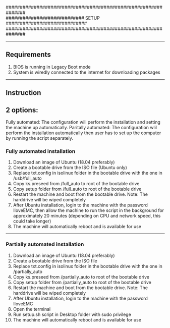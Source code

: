 ###############################################################  
############################ SETUP #############################  
###############################################################  

------------
Requirements
------------
1. BIOS is running in Legacy Boot mode
2. System is wiredly connected to the internet for downloading packages 

------------
Instruction
------------
## 2 options:
Fully automated:        The configuration will perform the installation and setting the machine up
                        automatically.
Paritally automated:    The configuration wlil perform the installation automatically then user has
                        to set up the computer by running the script separately.

### Fully automated installation  
1. Download an image of Ubuntu (18.04 preferably)
2. Create a bootable drive from the ISO file (Ubuntu only)
3. Replace txt.config in isolinux folder in the bootable drive with the one in /usb/full_auto
4. Copy ks.preseed from /full_auto to root of the bootable drive
5. Copy setup folder from /full_auto to root of the bootable drive
6. Restart the machine and boot from the bootable drive.
   Note: The harddrive will be wiped completely
7. After Ubuntu installation, login to the machine with the password IloveEMC, then 
   allow the machine to run the script in the background for approximately 
   20 minutes (depending on CPU and network speed, this could take longer)
8. The machine will automatically reboot and is available for use


----------------------------------------------------------------------------------------------------


### Partially automated installation  
1. Download an image of Ubuntu (18.04 preferably)
2. Create a bootable drive from the ISO file 
3. Replace txt.config in isolinux folder in the bootable drive with the one in /partially_auto
4. Copy ks.preseed from /partially_auto to root of the bootable drive
5. Copy setup folder from /partially_auto to root of the bootable drive
6. Restart the machine and boot from the bootable drive.
   Note: The harddrive will be wiped completely
7. After Ubuntu installation, login to the machine with the password IloveEMC
8. Open the terminal
9. Run setup.sh script in Desktop folder with sudo privilege
10. The machine will automatically reboot and is available for use
